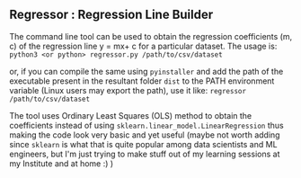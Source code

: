 ## Regressor : Regression Line Builder

The command line tool can be used to obtain the regression coefficients (m, c) of the regression line y = mx+ c for a particular dataset. The usage is:
``` python3 <or python> regressor.py /path/to/csv/dataset ```

or, if you can compile the same using `pyinstaller` and add the path of the executable present in the resultant folder `dist` to the PATH environment variable (Linux users may export the path), use it like:
``` regressor /path/to/csv/dataset ```

The tool uses Ordinary Least Squares (OLS) method to obtain the coefficients instead of using `sklearn.linear_model.LinearRegression` thus making the code look very basic and yet useful (maybe not worth adding since `sklearn` is what that is quite popular among data scientists and ML engineers, but I'm just trying to make stuff out of my learning sessions at my Institute and at home :) ) 
